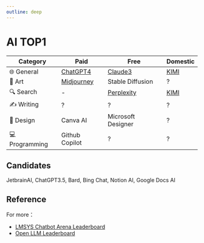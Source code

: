 ```yaml
---
outline: deep
---
```


# AI TOP1

| **Category**   | **Paid**                                              | **Free**                                 | **Domestic**                      |
|----------------|-------------------------------------------------------|------------------------------------------|-----------------------------------|
| 🌐 General     | [ChatGPT4](https://chat.openai.com/?model=gpt4-turbo) | [Claude3](https://claude.ai/)            | [KIMI](https://kimi.moonshot.cn/) |
| 🎨 Art         | [Midjourney](https://www.midjourney.com/)             | Stable Diffusion                         | ?                                 |
| 🔍 Search      | -                                                     | [Perplexity](https://www.perplexity.ai/) | [KIMI](https://kimi.moonshot.cn/) |
| ✍️ Writing     | ?                                                     | ?                                        | ?                                 |
| 🎨 Design      | Canva AI                                              | Microsoft Designer                       | ?                                 |
| 💻 Programming | Github Copilot                                        | ?                                        | ?                                 |

## Candidates

JetbrainAI, ChatGPT3.5, Bard, Bing Chat, Notion AI, Google Docs AI

## Reference

For more：

- [LMSYS Chatbot Arena Leaderboard](https://huggingface.co/spaces/lmsys/chatbot-arena-leaderboard)
- [Open LLM Leaderboard](https://huggingface.co/spaces/HuggingFaceH4/open_llm_leaderboard)
